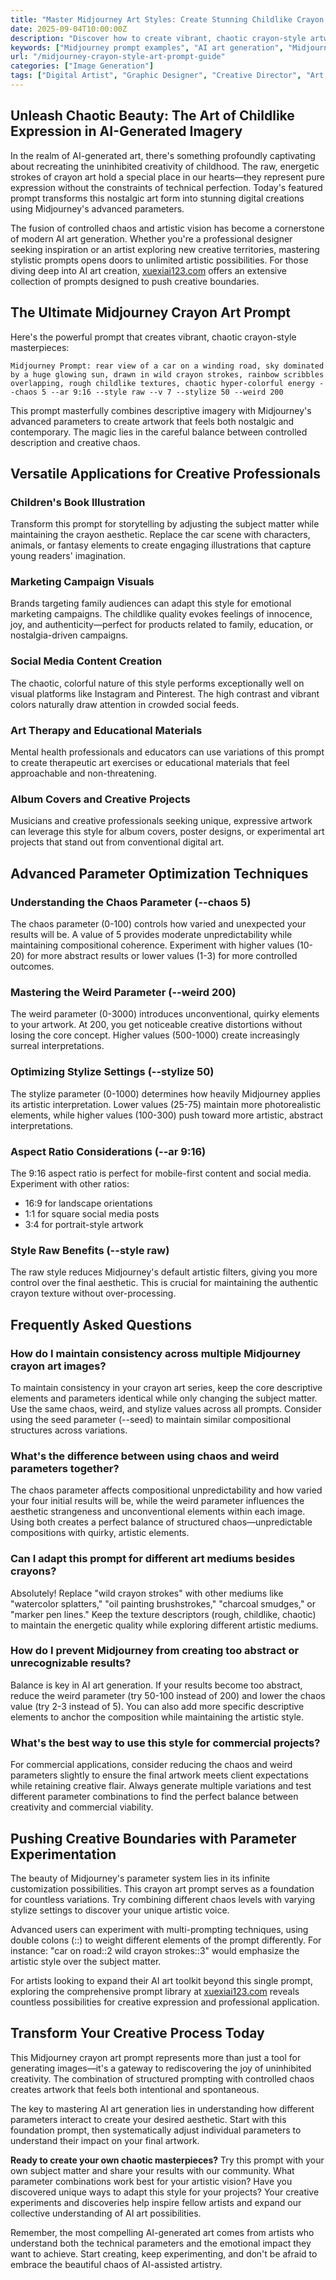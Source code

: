 ```yaml
---
title: "Master Midjourney Art Styles: Create Stunning Childlike Crayon Artwork with AI"
date: 2025-09-04T10:00:00Z
description: "Discover how to create vibrant, chaotic crayon-style artwork using Midjourney. Learn advanced prompt engineering techniques with chaos, stylize, and weird parameters for unique AI-generated art."
keywords: ["Midjourney prompt examples", "AI art generation", "Midjourney style parameters", "crayon art prompts", "AI prompt engineering", "digital art creation"]
url: "/midjourney-crayon-style-art-prompt-guide"
categories: ["Image Generation"]
tags: ["Digital Artist", "Graphic Designer", "Creative Director", "Art Director", "Illustrator", "Content Creator"]
---
```


## Unleash Chaotic Beauty: The Art of Childlike Expression in AI-Generated Imagery

In the realm of AI-generated art, there's something profoundly captivating about recreating the uninhibited creativity of childhood. The raw, energetic strokes of crayon art hold a special place in our hearts—they represent pure expression without the constraints of technical perfection. Today's featured prompt transforms this nostalgic art form into stunning digital creations using Midjourney's advanced parameters.

The fusion of controlled chaos and artistic vision has become a cornerstone of modern AI art generation. Whether you're a professional designer seeking inspiration or an artist exploring new creative territories, mastering stylistic prompts opens doors to unlimited artistic possibilities. For those diving deep into AI art creation, [xuexiai123.com](https://www.xuexiai123.com/) offers an extensive collection of prompts designed to push creative boundaries.

## The Ultimate Midjourney Crayon Art Prompt

Here's the powerful prompt that creates vibrant, chaotic crayon-style masterpieces:

```
Midjourney Prompt: rear view of a car on a winding road, sky dominated by a huge glowing sun, drawn in wild crayon strokes, rainbow scribbles overlapping, rough childlike textures, chaotic hyper-colorful energy --chaos 5 --ar 9:16 --style raw --v 7 --stylize 50 --weird 200
```

This prompt masterfully combines descriptive imagery with Midjourney's advanced parameters to create artwork that feels both nostalgic and contemporary. The magic lies in the careful balance between controlled description and creative chaos.

## Versatile Applications for Creative Professionals

### Children's Book Illustration
Transform this prompt for storytelling by adjusting the subject matter while maintaining the crayon aesthetic. Replace the car scene with characters, animals, or fantasy elements to create engaging illustrations that capture young readers' imagination.

### Marketing Campaign Visuals
Brands targeting family audiences can adapt this style for emotional marketing campaigns. The childlike quality evokes feelings of innocence, joy, and authenticity—perfect for products related to family, education, or nostalgia-driven campaigns.

### Social Media Content Creation
The chaotic, colorful nature of this style performs exceptionally well on visual platforms like Instagram and Pinterest. The high contrast and vibrant colors naturally draw attention in crowded social feeds.

### Art Therapy and Educational Materials
Mental health professionals and educators can use variations of this prompt to create therapeutic art exercises or educational materials that feel approachable and non-threatening.

### Album Covers and Creative Projects
Musicians and creative professionals seeking unique, expressive artwork can leverage this style for album covers, poster designs, or experimental art projects that stand out from conventional digital art.

## Advanced Parameter Optimization Techniques

### Understanding the Chaos Parameter (--chaos 5)
The chaos parameter (0-100) controls how varied and unexpected your results will be. A value of 5 provides moderate unpredictability while maintaining compositional coherence. Experiment with higher values (10-20) for more abstract results or lower values (1-3) for more controlled outcomes.

### Mastering the Weird Parameter (--weird 200)
The weird parameter (0-3000) introduces unconventional, quirky elements to your artwork. At 200, you get noticeable creative distortions without losing the core concept. Higher values (500-1000) create increasingly surreal interpretations.

### Optimizing Stylize Settings (--stylize 50)
The stylize parameter (0-1000) determines how heavily Midjourney applies its artistic interpretation. Lower values (25-75) maintain more photorealistic elements, while higher values (100-300) push toward more artistic, abstract interpretations.

### Aspect Ratio Considerations (--ar 9:16)
The 9:16 aspect ratio is perfect for mobile-first content and social media. Experiment with other ratios:
- 16:9 for landscape orientations
- 1:1 for square social media posts
- 3:4 for portrait-style artwork

### Style Raw Benefits (--style raw)
The raw style reduces Midjourney's default artistic filters, giving you more control over the final aesthetic. This is crucial for maintaining the authentic crayon texture without over-processing.

## Frequently Asked Questions

### How do I maintain consistency across multiple Midjourney crayon art images?
To maintain consistency in your crayon art series, keep the core descriptive elements and parameters identical while only changing the subject matter. Use the same chaos, weird, and stylize values across all prompts. Consider using the seed parameter (--seed) to maintain similar compositional structures across variations.

### What's the difference between using chaos and weird parameters together?
The chaos parameter affects compositional unpredictability and how varied your four initial results will be, while the weird parameter influences the aesthetic strangeness and unconventional elements within each image. Using both creates a perfect balance of structured chaos—unpredictable compositions with quirky, artistic elements.

### Can I adapt this prompt for different art mediums besides crayons?
Absolutely! Replace "wild crayon strokes" with other mediums like "watercolor splatters," "oil painting brushstrokes," "charcoal smudges," or "marker pen lines." Keep the texture descriptors (rough, childlike, chaotic) to maintain the energetic quality while exploring different artistic mediums.

### How do I prevent Midjourney from creating too abstract or unrecognizable results?
Balance is key in AI art generation. If your results become too abstract, reduce the weird parameter (try 50-100 instead of 200) and lower the chaos value (try 2-3 instead of 5). You can also add more specific descriptive elements to anchor the composition while maintaining the artistic style.

### What's the best way to use this style for commercial projects?
For commercial applications, consider reducing the chaos and weird parameters slightly to ensure the final artwork meets client expectations while retaining creative flair. Always generate multiple variations and test different parameter combinations to find the perfect balance between creativity and commercial viability.

## Pushing Creative Boundaries with Parameter Experimentation

The beauty of Midjourney's parameter system lies in its infinite customization possibilities. This crayon art prompt serves as a foundation for countless variations. Try combining different chaos levels with varying stylize settings to discover your unique artistic voice.

Advanced users can experiment with multi-prompting techniques, using double colons (::) to weight different elements of the prompt differently. For instance: "car on road::2 wild crayon strokes::3" would emphasize the artistic style over the subject matter.

For artists looking to expand their AI art toolkit beyond this single prompt, exploring the comprehensive prompt library at [xuexiai123.com](https://www.xuexiai123.com/) reveals countless possibilities for creative expression and professional application.

## Transform Your Creative Process Today

This Midjourney crayon art prompt represents more than just a tool for generating images—it's a gateway to rediscovering the joy of uninhibited creativity. The combination of structured prompting with controlled chaos creates artwork that feels both intentional and spontaneous.

The key to mastering AI art generation lies in understanding how different parameters interact to create your desired aesthetic. Start with this foundation prompt, then systematically adjust individual parameters to understand their impact on your final artwork.

**Ready to create your own chaotic masterpieces?** Try this prompt with your own subject matter and share your results with our community. What parameter combinations work best for your artistic vision? Have you discovered unique ways to adapt this style for your projects? Your creative experiments and discoveries help inspire fellow artists and expand our collective understanding of AI art possibilities.

Remember, the most compelling AI-generated art comes from artists who understand both the technical parameters and the emotional impact they want to achieve. Start creating, keep experimenting, and don't be afraid to embrace the beautiful chaos of AI-assisted artistry.